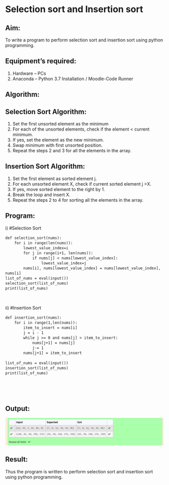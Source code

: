 # Selection sort and Insertion sort
## Aim:
To write a program to perform selection sort and insertion sort using python programming.
## Equipment’s required:
1.	Hardware – PCs
2.	Anaconda – Python 3.7 Installation / Moodle-Code Runner
## Algorithm:
## Selection Sort Algorithm:
1.	Set the first unsorted element as the minimum
2.	For each of the unsorted elements, check if the element < current minimum.
3.	If yes, set the element as the new minimum.
4.	Swap minimum with first unsorted position.
5.	Repeat the steps 2 and 3 for all the elements in the array.
## Insertion Sort Algorithm:
1.	Set the first element as sorted element j.
2.	For each unsorted element X, check if current sorted element j >X.
3.	If yes, move sorted element to the right by 1.
4.	Break the loop and insert X.
5.	Repeat the steps 2 to 4 for sorting all the elements in the array.
## Program:
i)	#Selection Sort
```
def selection_sort(nums):
    for i in range(len(nums)):
        lowest_value_index=i
        for j in range(i+1, len(nums)):
            if nums[j] < nums[lowest_value_index]:
                lowest_value_index=j
        nums[i], nums[lowest_value_index] = nums[lowest_value_index], nums[i]
list_of_nums = eval(input())
selection_sort(list_of_nums)
print(list_of_nums)



```
ii)	#Insertion Sort
```
def insertion_sort(nums):
    for i in range(1,len(nums)):
        item_to_insert = nums[i]
        j = i - 1 
        while j >= 0 and nums[j] > item_to_insert:
            nums[j+1] = nums[j]
            j-= 1 
        nums[j+1] = item_to_insert
        
list_of_nums = eval(input())
insertion_sort(list_of_nums)
print(list_of_nums)





```

## Output:

![image](./img.png)


## Result:
Thus the program is written to perform selection sort and insertion sort using python programming.

